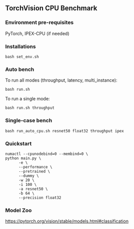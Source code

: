 ## TorchVision CPU Benchmark

### Environment pre-requisites
PyTorch, IPEX-CPU (if needed)

### Installations
```
bash set_env.sh
```

### Auto bench
To run all modes (throughput, latency, multi_instance):
```
bash run.sh
```
To run a single mode:
```
bash run.sh throughput
```

### Single-case bench
```
bash run_auto_cpu.sh resnet50 float32 throughput ipex
```

### Quickstart
```
numactl --cpunodebind=0 --membind=0 \
python main.py \
      -e \
      --performance \
      --pretrained \
      --dummy \
      -w 20 \
      -i 100 \
      -a resnet50 \
      -b 64 \
      --precision float32
```

### Model Zoo
https://pytorch.org/vision/stable/models.html#classification
